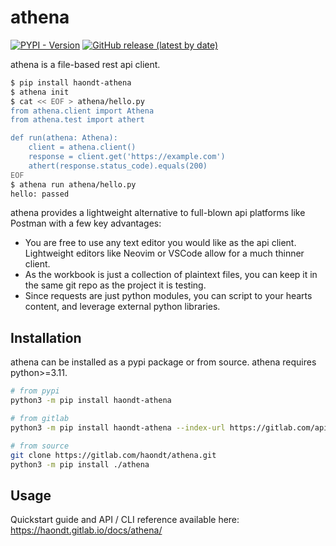# athena

[![PYPI - Version](https://img.shields.io/pypi/v/haondt_athena?label=PyPI)](https://pypi.org/project/haondt-athena/)
[![GitHub release (latest by date)](https://img.shields.io/gitlab/v/release/haondt/athena)](https://gitlab.com/haondt/athena/-/releases/permalink/latest)

athena is a file-based rest api client.

```sh
$ pip install haondt-athena
$ athena init
$ cat << EOF > athena/hello.py
from athena.client import Athena
from athena.test import athert

def run(athena: Athena):
    client = athena.client()
    response = client.get('https://example.com')
    athert(response.status_code).equals(200)
EOF
$ athena run athena/hello.py
hello: passed
```

athena provides a lightweight alternative to full-blown api platforms like Postman with a few key advantages:

- You are free to use any text editor you would like as the api client. Lightweight editors like Neovim or VSCode allow for a much thinner client.
- As the workbook is just a collection of plaintext files, you can keep it in the same git repo as the project it is testing.
- Since requests are just python modules, you can script to your hearts content, and leverage external python libraries.

## Installation 

athena can be installed as a pypi package or from source. athena requires python>=3.11.

```sh
# from pypi
python3 -m pip install haondt-athena

# from gitlab
python3 -m pip install haondt-athena --index-url https://gitlab.com/api/v4/projects/57154225/packages/pypi/simple

# from source
git clone https://gitlab.com/haondt/athena.git
python3 -m pip install ./athena
```

## Usage

Quickstart guide and API / CLI reference available here: https://haondt.gitlab.io/docs/athena/
